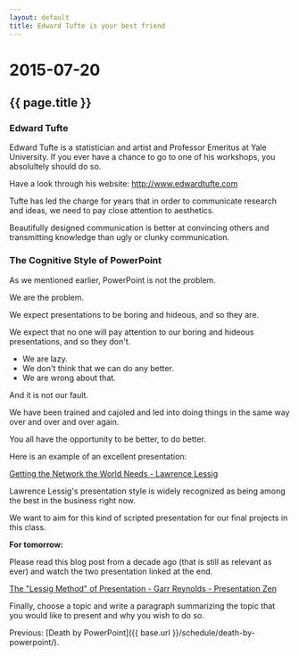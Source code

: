 ```yaml
---
layout: default
title: Edward Tufte is your best friend
---
```


# 2015-07-20
## {{ page.title }}

### Edward Tufte

Edward Tufte is a statistician and artist and Professor Emeritus at Yale University. 
If you ever have a chance to go to one of his workshops, you absolultely should do so. 

Have a look through his website: http://www.edwardtufte.com

Tufte has led the charge for years that in order to communicate research and ideas, we need to pay close attention to aesthetics. 

Beautifully designed communication is better at convincing others and transmitting knowledge than ugly or clunky communication. 

### The Cognitive Style of PowerPoint

As we mentioned earlier, PowerPoint is not the problem. 

We are the problem. 

We expect presentations to be boring and hideous, and so they are. 

We expect that no one will pay attention to our boring and hideous presentations, and so they don't. 

*	We are lazy. 
*	We don't think that we can do any better. 
*	We are wrong about that. 

And it is not our fault. 

We have been trained and cajoled and led into doing things in the same way over and over and over again. 

You all have the opportunity to be better, to do better. 

Here is an example of an excellent presentation:

[Getting the Network the World Needs - Lawrence Lessig](http://blip.tv/lessig/getting-the-network-the-world-needs-1946961)

Lawrence Lessig's presentation style is widely recognized as being among the best in the business right now. 

We want to aim for this kind of scripted presentation for our final projects in this class. 

**For tomorrow:**

Please read this blog post from a decade ago (that is still as relevant as ever) and watch the two presentation linked at the end. 

[The "Lessig Method" of Presentation - Garr Reynolds - Presentation Zen](http://presentationzen.blogs.com/presentationzen/2005/10/the_lessig_meth.html)

Finally, choose a topic and write a paragraph summarizing the topic that you would like to present and why you wish to do so. 

Previous: [Death by PowerPoint]({{ base.url }}/schedule/death-by-powerpoint/).